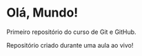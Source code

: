 # Olá, Mundo!
Primeiro repositório do curso de Git e GitHub.

Repositório criado durante uma aula ao vivo!


